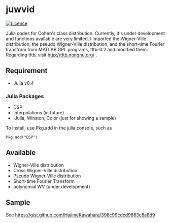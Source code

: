 # juwvid

[![Licence](http://img.shields.io/badge/license-GPLv2-blue.svg?style=flat)](http://www.gnu.org/licenses/gpl-2.0.html)

Julia codes for Cohen's class distribution. Currently, it's under development and functions available are very limited. I imported the Wigner-Ville distribution, the pseudo Wigner-Ville distribution, and the short-time Fourier transfrom from MATLAB GPL programs, tftb-0.2 and modified them. Regarding tftb, visit http://tftb.nongnu.org/ .

## Requirement

- Julia v0.4

### Julia Packages 

- DSP
- Interpolations (in future)
- IJulia, Winston, Color (just for showing a sample)

To install, use Pkg.add in the julia console, such as

```
Pkg.add("DSP")
```

## Available 

- Wigner-Ville distribution
- Cross Wigner-Ville distribution
- Pseudo Wigner-Ville distribution
- Short-time Fourier Transform
- polynomial WV (under development)

## Sample

See https://gist.github.com/HajimeKawahara/398c99cdcd9863c8a8d9

